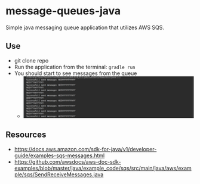 # message-queues-java
Simple java messaging queue application that utilizes AWS SQS.

## Use
* git clone repo
* Run the application from the terminal: ```gradle run```
* You should start to see messages from the queue
    * ![pic](./assets/terminal.png)

  


## Resources
* https://docs.aws.amazon.com/sdk-for-java/v1/developer-guide/examples-sqs-messages.html
* https://github.com/awsdocs/aws-doc-sdk-examples/blob/master/java/example_code/sqs/src/main/java/aws/example/sqs/SendReceiveMessages.java